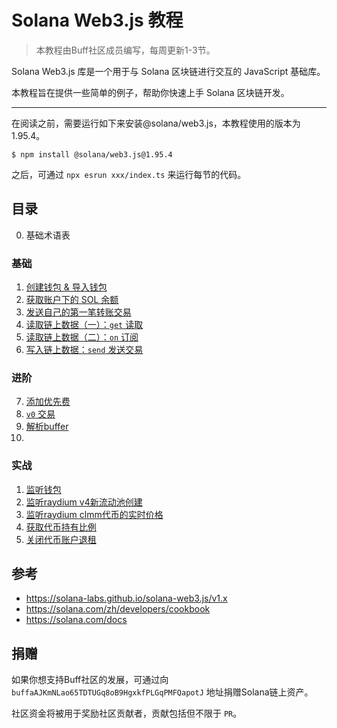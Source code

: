 # Solana Web3.js 教程

> 本教程由Buff社区成员编写，每周更新1-3节。

Solana Web3.js 库是一个用于与 Solana 区块链进行交互的 JavaScript 基础库。

本教程旨在提供一些简单的例子，帮助你快速上手 Solana 区块链开发。

--- 

在阅读之前，需要运行如下来安装@solana/web3.js，本教程使用的版本为1.95.4。

```
$ npm install @solana/web3.js@1.95.4
```

之后，可通过 `npx esrun xxx/index.ts` 来运行每节的代码。

## 目录

0. 基础术语表

### 基础

1. [创建钱包 & 导入钱包](./01-wallet/)
2. [获取账户下的 SOL 余额](./02-balance/)
3. [发送自己的第一笔转账交易](./03-transfer/)
4. [读取链上数据（一）：`get` 读取](./04-get/)
5. [读取链上数据（二）：`on` 订阅](./05-on/)
6. [写入链上数据：`send` 发送交易](./06-send/)

### 进阶

7. [添加优先费](./07-cu/)
8. [`v0` 交易](./08-v0/)
9. [解析buffer](./09-buffer/)
10. 

### 实战

1. [监听钱包](./example-01-subWallet/)
2. [监听raydium v4新流动池创建](./example-02-subNewPool/)
3. [监听raydium clmm代币的实时价格](./example-03-subPrice/)
4. [获取代币持有比例](./example-04-analysisToken/)
5. [关闭代币账户退租](./example-05-closeATA/)

## 参考

- https://solana-labs.github.io/solana-web3.js/v1.x
- https://solana.com/zh/developers/cookbook
- https://solana.com/docs

## 捐赠

如果你想支持Buff社区的发展，可通过向 `buffaAJKmNLao65TDTUGq8oB9HgxkfPLGqPMFQapotJ` 地址捐赠Solana链上资产。

社区资金将被用于奖励社区贡献者，贡献包括但不限于 `PR`。
